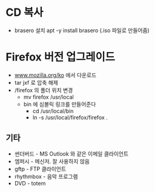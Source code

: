 # CD 복사
- brasero 설치 apt -y install brasero (.iso 파일로 만들어줌)

# Firefox 버전 업그레이드
- www.mozilla.org/ko 에서 다운로드
- tar jxf 로 압축 해제
- /firefox 의 폴더 위치 변경
    - mv firefox /usr/local
    - bin 에 심볼릭 링크를 만들어준다
        - cd /usr/local/bin
        - ln -s /usr/local/firefox/firefox .

## 기타
- 썬더버드 - MS Outlook 와 같은 이메일 클라이언트
- 엠퍼시 - 메신저. 잘 사용하지 않음
- gftp - FTP 클라이언트
- rhythmbox - 음악 프로그램
- DVD - totem
